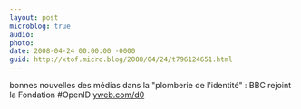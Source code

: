 ```yaml
---
layout: post
microblog: true
audio: 
photo: 
date: 2008-04-24 00:00:00 -0000
guid: http://xtof.micro.blog/2008/04/24/t796124651.html
---
```

bonnes nouvelles des médias dans la "plomberie de l'identité" : BBC rejoint la Fondation #OpenID  [yweb.com/d0](http://yweb.com/d0)
